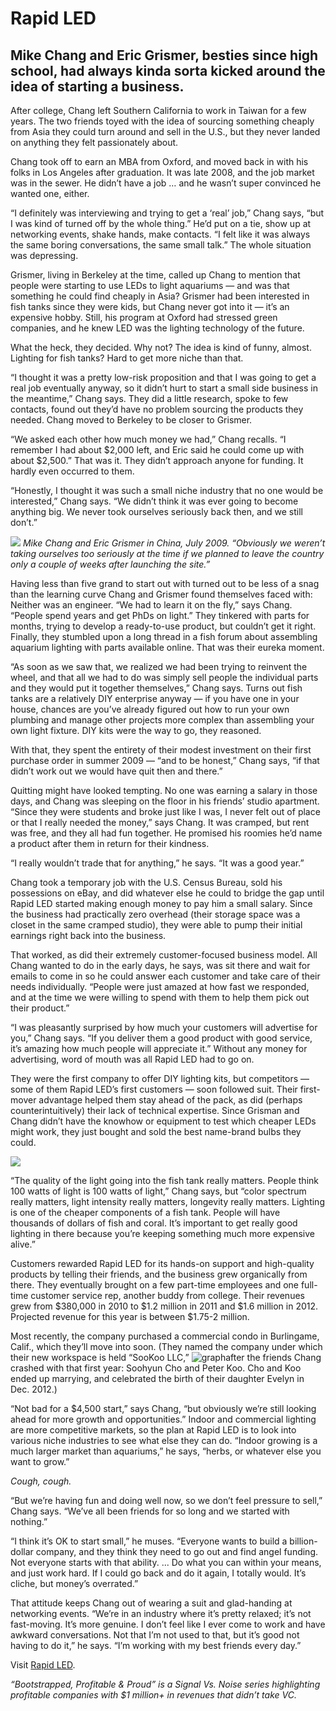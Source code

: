 # Rapid LED

## Mike Chang and Eric Grismer, besties since high school, had always kinda sorta kicked around the idea of starting a business.

After college, Chang left Southern California to work in Taiwan for a few years. The two friends toyed with the idea of sourcing something cheaply from Asia they could turn around and sell in the U.S., but they never landed on anything they felt passionately about.

Chang took off to earn an <span class="caps">MBA</span> from Oxford, and moved back in with his folks in Los Angeles after graduation. It was late 2008, and the job market was in the sewer. He didn’t have a job … and he wasn’t super convinced he wanted one, either.

“I definitely was interviewing and trying to get a ‘real’ job,” Chang says, “but I was kind of turned off by the whole thing.” He’d put on a tie, show up at networking events,  shake hands, make contacts. “I felt like it was always the same boring conversations, the same small talk.” The whole situation was depressing.

Grismer, living in Berkeley at the time, called up Chang to mention that people were starting to use LEDs to light aquariums — and was that something he could find cheaply in Asia? Grismer had been interested in fish tanks since they were kids, but Chang never got into it — it’s an expensive hobby. Still, his program at Oxford had stressed green companies, and he knew <span class="caps">LED</span> was the lighting technology of the future.

What the heck, they decided. Why not? The idea is kind of funny, almost. Lighting for fish tanks? Hard to get more niche than that.

“I thought it was a pretty low-risk proposition and that I was going to get a real job eventually anyway, so it didn’t hurt to start a small side business in the meantime,” Chang says. They did a little research, spoke to few contacts, found out they’d have no problem sourcing the products they needed. Chang moved to Berkeley to be closer to Grismer.

“We asked each other how much money we had,” Chang recalls. “I remember I had about $2,000 left, and Eric said he could come up with about $2,500.” That was it. They didn’t approach anyone for funding. It hardly even occurred to them.

“Honestly, I thought it was such a small niche industry that no one would be interested,” Chang says. “We didn’t think it was ever going to become anything big. We never took ourselves seriously back then, and we still don’t.”

![](assets/images/1364-1354MikeandEricChina2.jpg)
<em>Mike Chang and Eric Grismer in China, July 2009. “Obviously we weren’t taking ourselves too seriously at the time if we planned to leave the country only a couple of weeks after launching the site.”</em>



Having less than five grand to start out with turned out to be less of a snag than the learning curve Chang and Grismer found themselves faced with: Neither was an engineer. “We had to learn it on the fly,” says Chang. “People spend years and get PhDs on light.” They tinkered with parts for months, trying to develop a ready-to-use product, but couldn’t get it right. Finally, they stumbled upon a long thread in a fish forum about assembling aquarium lighting with parts available online. That was their eureka moment.

“As soon as we saw that, we realized we had been trying to reinvent the wheel, and that all we had to do was simply sell people the individual parts and they would put it together themselves,” Chang says. Turns out fish tanks are a relatively <span class="caps">DIY</span> enterprise anyway — if you have one in your house, chances are you’ve already figured out how to run your own plumbing and manage other projects more complex than assembling your own light fixture. <span class="caps">DIY</span> kits were the way to go, they reasoned.

With that, they spent the entirety of their modest investment on their first purchase order in summer 2009 — “and to be honest,” Chang says, “if that didn’t work out we would have quit then and there.”

Quitting might have looked tempting. No one was earning a salary in those days, and Chang was sleeping on the floor in his friends’ studio apartment. “Since they were students and broke just like I was, I never felt out of place or that I really needed the money,” says Chang. It was cramped, but rent was free, and they all had fun together. He promised his roomies he’d name a product after them in return for their kindness.

“I really wouldn’t trade that for anything,” he says. “It was a good year.”

Chang took a temporary job with the U.S. Census Bureau, sold his possessions on eBay, and did whatever else he could to bridge the gap until Rapid <span class="caps">LED</span> started making enough money to pay him a small salary. Since the business had practically zero overhead (their storage space was a closet in the same cramped studio), they were able to pump their initial earnings right back into the business.

That worked, as did their extremely customer-focused business model. All Chang wanted to do in the early days, he says, was sit there and wait for emails to come in so he could answer each customer and take care of their needs individually. “People were just amazed at how fast we responded, and at the time we were willing to spend with them to help them pick out their product.”

“I was pleasantly surprised by how much your customers will advertise for you,” Chang says. “If you deliver them a good product with good service, it’s amazing how much people will appreciate it.” Without any money for advertising, word of mouth was all Rapid <span class="caps">LED</span> had to go on.

They were the first company to offer <span class="caps">DIY</span> lighting kits, but competitors — some of them Rapid <span class="caps">LED</span>’s first customers — soon followed suit. Their first-mover advantage helped them stay ahead of the pack, as did (perhaps counterintuitively) their lack of technical expertise. Since Grisman and Chang didn’t have the knowhow or equipment to test which cheaper LEDs might work, they just bought and sold the best name-brand bulbs they could.

![](assets/images/1356-Google+Chrome+2.jpg)

“The quality of the light going into the fish tank really matters. People think 100 watts of light is 100 watts of light,” Chang says, but “color spectrum really matters, light intensity really matters, longevity really matters. Lighting is one of the cheaper components of a fish tank. People will have thousands of dollars of fish and coral. It’s important to get really good lighting in there because you’re keeping something much more expensive alive.”

Customers rewarded Rapid <span class="caps">LED</span> for its hands-on support and high-quality products by telling their friends, and the business grew organically from there. They eventually brought on a few part-time employees and one full-time customer service rep, another buddy from college. Their revenues grew from $380,000 in 2010 to $1.2 million in 2011 and $1.6 million in 2012. Projected revenue for this year is between $1.75-2 million.

Most recently, the company purchased a commercial condo in Burlingame, Calif., which they’ll move into soon. (They named the company under which their new workspace is held “SooKoo <span class="caps">LLC</span>,” ![graph](assets/images/1363-1353sookoowithbaby.jpg)after the friends Chang crashed with that first year: Soohyun Cho and Peter Koo. Cho and Koo ended up marrying, and celebrated the birth of their daughter Evelyn in Dec. 2012.)

“Not bad for a $4,500 start,” says Chang, “but obviously we’re still looking ahead for more growth and opportunities.” Indoor and commercial lighting are more competitive markets, so the plan at Rapid <span class="caps">LED</span> is to look into various niche industries to see what else they can do. “Indoor growing is a much larger market than aquariums,” he says, “herbs, or whatever else you want to grow.”

<em>Cough, cough.</em>

“But we’re having fun and doing well now, so we don’t feel pressure to sell,” Chang says. “We’ve all been friends for so long and we started with nothing.”

“I think it’s OK to start small,” he muses. “Everyone wants to build a billion-dollar company, and they think they need to go out and find angel funding. Not everyone starts with that ability. ... Do what you can within your means, and just work hard. If I could go back and do it again, I totally would. It’s cliche, but money’s overrated.”

That attitude keeps Chang out of wearing a suit and glad-handing at networking events. “We’re in an industry where it’s pretty relaxed; it’s not fast-moving. It’s more genuine. I don’t feel like I ever come to work and have awkward conversations. Not that I’m not used to that, but it’s good not having to do it,” he says. “I’m working with my best friends every day.”



Visit <a href="http://www.rapidled.com/">Rapid <span class="caps">LED</span></a>.



<em>“Bootstrapped, Profitable &amp; Proud” is a Signal Vs. Noise series highlighting profitable companies with $1 million+ in revenues that didn’t take VC.</em>

